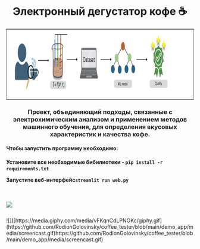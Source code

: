 <h1 align="center">Электронный дегустатор кофе ☕</h1>

<p align="center">
  <img align="center" src="https://github.com/RodionGolovinsky/coffee_tester/blob/d2d83ccafb63ad913526be8c35c045a9f4025586/demo_app/media/picture1.jpg" height="190", class="center"/>
</p>
<h3 align="center">Проект, объединяющий подходы, связанные с электрохимическим анализом и применением методов машинного обучения, для определения вкусовых характеристик и качества кофе.</h3>
<h4> <b> Чтобы запустить программу необходимо: </b><h4>
<p>Установите все необходимые бибилиотеки - <code>pip install -r requirements.txt</code></p>
<p>Запустите веб-интерфейс<code>streamlit run web.py</code></p>
<h1><img src="https://github.com/RodionGolovinsky/coffee_tester/blob/main/demo_app/media/screencast.gif" height="300"/></h1>
![]([https://media.giphy.com/media/vFKqnCdLPNOKc/giphy.gif](https://github.com/RodionGolovinsky/coffee_tester/blob/main/demo_app/media/screencast.gif)https://github.com/RodionGolovinsky/coffee_tester/blob/main/demo_app/media/screencast.gif)


